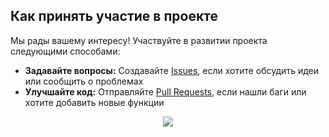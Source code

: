 ## Как принять участие в проекте

Мы рады вашему интересу! Участвуйте в развитии проекта следующими способами:
- **Задавайте вопросы:** Создавайте [Issues](https://github.com/otmozorok/ui/issues), если хотите обсудить идеи или сообщить о проблемах
- **Улучшайте код:** Отправляйте [Pull Requests](https://github.com/otmozorok/ui/pulls), если нашли баги или хотите добавить новые функции

<p align="center">
<img src="https://media4.giphy.com/media/v1.Y2lkPTc5MGI3NjExdWg0dnBzOTZ1amcwdGc4NDJ3b25xNm1sdHNxOHdkNmthYWZmOWJjdyZlcD12MV9pbnRlcm5hbF9naWZfYnlfaWQmY3Q9cw/W5yBeL6RQKcr0MIK1f/giphy.gif" />
</p>